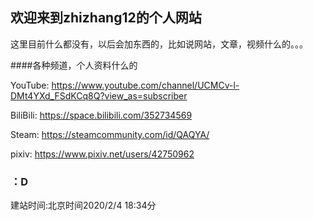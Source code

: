 ## 欢迎来到zhizhang12的个人网站

这里目前什么都没有，以后会加东西的，比如说网站，文章，视频什么的。。。

####各种频道，个人资料什么的

YouTube:
https://www.youtube.com/channel/UCMCv-l-DMt4YXd_FSdKCq8Q?view_as=subscriber

BiliBili:
https://space.bilibili.com/352734569

Steam:
https://steamcommunity.com/id/QAQYA/

pixiv:
https://www.pixiv.net/users/42750962

### ：D
建站时间:北京时间2020/2/4 18:34分
